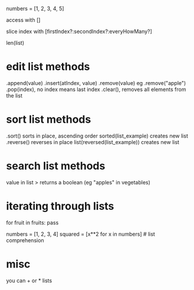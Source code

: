 numbers = [1, 2, 3, 4, 5]

access with []

slice index with [firstIndex?:secondIndex?:everyHowMany?]

len(list)



# edit list methods

.append(value)
.insert(atIndex, value)
.remove(value) eg .remove("apple")
.pop(index), no index means last index
.clear(), removes all elements from the list

# sort list methods
.sort() sorts in place, ascending order
sorted(list_example) creates new list
.reverse() reverses in place
list(reversed(list_example)) creates new list


# search list methods

value in list > returns a boolean (eg "apples" in vegetables)


# iterating through lists
for fruit in fruits:
    pass

numbers = [1, 2, 3, 4]
squared = [x**2 for x in numbers] # list comprehension




# misc
you can + or * lists
